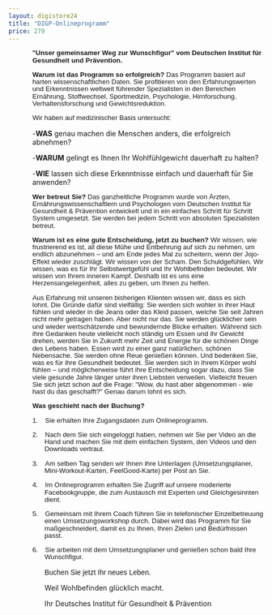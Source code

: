 ```yaml
---
layout: digistore24
title: "DIGP-Onlineprogramm"
price: 279
---
```

<p class="MsoNormal" style="margin-left:35.4pt;"><b><span style="font-size:10pt;line-height:107%;font-family:Arial, sans-serif;">&quot;Unser gemeinsamer Weg zur Wunschfigur&quot; vom Deutschen Institut f&#xFC;r Gesundheit und Pr&#xE4;vention.</span></b></p>
<p class="MsoNormal" style="margin-left:35.4pt;"><b><span style="font-size:10pt;line-height:107%;font-family:Arial, sans-serif;">Warum ist das Programm so erfolgreich?
</span></b><span style="font-size:10pt;line-height:107%;font-family:Arial, sans-serif;">Das Programm basiert auf harten wissenschaftlichen Daten. Sie profitieren von den Erfahrungswerten und Erkenntnissen weltweit f&#xFC;hrender Spezialisten in den Bereichen Ern&#xE4;hrung, Stoffwechsel, Sportmedizin, Psychologie, Hirnforschung, Verhaltensforschung und Gewichtsreduktion.</span></p>
<p class="MsoNormal" style="margin-left:35.4pt;"><span style="font-size:10pt;line-height:107%;font-family:Arial, sans-serif;">Wir haben auf medizinischer Basis untersucht:</span></p>
<p class="MsoNormal" style="margin-left:35.4pt;">-<b>WAS</b> genau machen die Menschen anders, die erfolgreich abnehmen?</p>
<p class="MsoNormal" style="margin-left:35.4pt;">-<b>WARUM</b> gelingt es Ihnen Ihr Wohlf&#xFC;hlgewicht dauerhaft zu halten?</p>
<p class="MsoNormal" style="margin-left:35.4pt;">-<b>WIE</b> lassen sich diese Erkenntnisse einfach und dauerhaft f&#xFC;r Sie anwenden?</p>
<p class="MsoNormal" style="margin-left:35.4pt;"><b><span style="font-size:10pt;line-height:107%;font-family:Arial, sans-serif;">Wer betreut Sie?
</span></b><span style="font-size:10pt;line-height:107%;font-family:Arial, sans-serif;">Das ganzheitliche Programm wurde von &#xC4;rzten, Ern&#xE4;hrungswissenschaftlern und Psychologen vom Deutschen Institut f&#xFC;r Gesundheit &amp; Pr&#xE4;vention entwickelt und in ein einfaches Schritt f&#xFC;r Schritt System umgesetzt. Sie werden bei jedem Schritt von absoluten Spezialisten betreut.<b></b></span></p>
<p class="MsoNormal" style="margin-left:35.4pt;"><b><span style="font-size:10pt;line-height:107%;font-family:Arial, sans-serif;">Warum ist es eine gute Entscheidung, jetzt zu buchen?
</span></b><span style="font-size:10pt;line-height:107%;font-family:Arial, sans-serif;">Wir wissen, wie frustrierend es ist, all diese M&#xFC;he und Entbehrung auf sich zu nehmen, um endlich abzunehmen &#x2013; und am Ende jedes Mal zu scheitern, wenn der Jojo-Effekt wieder zuschl&#xE4;gt. Wir wissen von der Scham. Den Schuldgef&#xFC;hlen. Wir wissen, was es f&#xFC;r Ihr Selbstwertgef&#xFC;hl und Ihr Wohlbefinden bedeutet. Wir wissen von Ihrem inneren Kampf. Deshalb ist es uns eine Herzensangelegenheit, alles zu geben, um Ihnen zu helfen.</span></p>
<p class="MsoNormal" style="margin-left:35.4pt;"><span style="font-size:10pt;line-height:107%;font-family:Arial, sans-serif;">Aus Erfahrung mit unseren bisherigen Klienten wissen wir, dass es sich lohnt. Die Gr&#xFC;nde daf&#xFC;r sind vielf&#xE4;ltig:&#xA0;Sie werden sich wohler in ihrer Haut f&#xFC;hlen und wieder in die Jeans oder das Kleid passen, welche Sie seit Jahren nicht mehr getragen haben. Aber nicht nur das. Sie werden gl&#xFC;cklicher sein und wieder wertsch&#xE4;tzende und bewundernde Blicke erhalten.
W&#xE4;hrend sich ihre Gedanken heute vielleicht noch st&#xE4;ndig um Essen und ihr Gewicht drehen, werden Sie in Zukunft mehr Zeit und Energie f&#xFC;r die sch&#xF6;nen Dinge des Lebens haben. Essen wird zu einer ganz nat&#xFC;rlichen, sch&#xF6;nen Nebensache. Sie werden ohne Reue genie&#xDF;en k&#xF6;nnen. Und bedenken Sie, was es f&#xFC;r ihre Gesundheit bedeutet. Sie werden sich in Ihrem K&#xF6;rper wohl f&#xFC;hlen &#x2013; und m&#xF6;glicherweise f&#xFC;hrt ihre Entscheidung sogar dazu, dass Sie viele gesunde Jahre l&#xE4;nger unter ihren Liebsten verweilen. Vielleicht freuen Sie sich jetzt schon auf die Frage: &quot;Wow, du hast aber abgenommen - wie hast du das geschafft?&quot; Genau darum lohnt es sich.</span></p>
<p class="MsoNormal" style="margin-left:35.4pt;"><b><span style="font-size:10pt;line-height:107%;font-family:Arial, sans-serif;">Was geschieht nach der Buchung?</span></b></p>
<p class="MsoListParagraphCxSpFirst" style="margin-left:53.4pt;text-indent:-18pt;"><span style="font-size:10pt;line-height:107%;font-family:Arial, sans-serif;">1.<span style="font-size:7pt;line-height:normal;font-family:&apos;Times New Roman&apos;;">&#xA0;&#xA0;&#xA0;&#xA0;&#xA0; </span></span><span style="font-size:10pt;line-height:107%;font-family:Arial, sans-serif;">Sie erhalten Ihre Zugangsdaten zum Onlineprogramm.</span></p>
<p class="MsoListParagraphCxSpMiddle" style="margin-left:53.4pt;text-indent:-18pt;"><span style="font-size:10pt;line-height:107%;font-family:Arial, sans-serif;">2.<span style="font-size:7pt;line-height:normal;font-family:&apos;Times New Roman&apos;;">&#xA0;&#xA0;&#xA0;&#xA0;&#xA0; </span></span><span style="font-size:10pt;line-height:107%;font-family:Arial, sans-serif;">Nach dem Sie sich eingeloggt haben, nehmen wir Sie per Video an die Hand und machen Sie mit dem einfachen System, den Videos und den Downloads vertraut.</span></p>
<p class="MsoListParagraphCxSpMiddle" style="margin-left:53.4pt;text-indent:-18pt;"><span style="font-size:10pt;line-height:107%;font-family:Arial, sans-serif;">3.<span style="font-size:7pt;line-height:normal;font-family:&apos;Times New Roman&apos;;">&#xA0;&#xA0;&#xA0;&#xA0;&#xA0; </span></span><span style="font-size:10pt;line-height:107%;font-family:Arial, sans-serif;">Am selben Tag senden wir Ihnen ihre Unterlagen (Umsetzungsplaner, Mini-Workout-Karten, FeelGood-Karte) per Post an Sie.</span></p>
<p class="MsoListParagraphCxSpMiddle" style="margin-left:53.4pt;text-indent:-18pt;"><span style="font-size:10pt;line-height:107%;font-family:Arial, sans-serif;">4.<span style="font-size:7pt;line-height:normal;font-family:&apos;Times New Roman&apos;;">&#xA0;&#xA0;&#xA0;&#xA0;&#xA0; </span></span><span style="font-size:10pt;line-height:107%;font-family:Arial, sans-serif;">Im Onlineprogramm erhalten Sie Zugriff auf unsere moderierte Facebookgruppe, die zum Austausch mit Experten und Gleichgesinnten dient.</span></p>
<p class="MsoListParagraphCxSpMiddle" style="margin-left:53.4pt;text-indent:-18pt;"><span style="font-size:10pt;line-height:107%;font-family:Arial, sans-serif;">5.<span style="font-size:7pt;line-height:normal;font-family:&apos;Times New Roman&apos;;">&#xA0;&#xA0;&#xA0;&#xA0;&#xA0; </span></span><span style="font-size:10pt;line-height:107%;font-family:Arial, sans-serif;">Gemeinsam mit Ihrem Coach f&#xFC;hren Sie in telefonischer Einzelbetreuung einen Umsetzungsworkshop durch.&#xA0;Dabei wird das Programm f&#xFC;r Sie ma&#xDF;geschneidert, damit es zu Ihnen, Ihren Zielen und Bed&#xFC;rfnissen passt.&#xA0;</span></p>
<p class="MsoListParagraphCxSpMiddle" style="margin-left:53.4pt;text-indent:-18pt;"><span style="font-size:10pt;line-height:107%;font-family:Arial, sans-serif;">6.<span style="font-size:7pt;line-height:normal;font-family:&apos;Times New Roman&apos;;">&#xA0;&#xA0;&#xA0;&#xA0;&#xA0; </span></span><span style="font-size:10pt;line-height:107%;font-family:Arial, sans-serif;">Sie arbeiten mit dem Umsetzungsplaner und genie&#xDF;en schon bald Ihre Wunschfigur.</span></p>
<p class="MsoListParagraphCxSpMiddle" style="margin-left:53.4pt;"><span style="font-family:Arial, sans-serif;">
Buchen Sie jetzt Ihr neues Leben.</span></p>
<p class="MsoListParagraphCxSpMiddle" style="margin-left:53.4pt;">Weil Wohlbefinden gl&#xFC;cklich macht.</p>
<p class="MsoListParagraphCxSpMiddle" style="margin-left:53.4pt;">Ihr Deutsches Institut f&#xFC;r Gesundheit &amp; Pr&#xE4;vention</p>
<p class="MsoNormal"><span style="font-family:Arial, sans-serif;">&#xA0;</span></p>